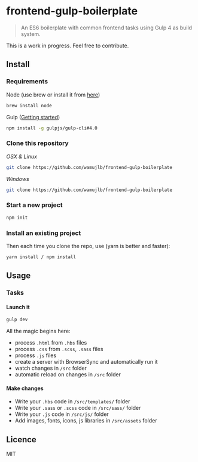 frontend-gulp-boilerplate
=========================

> An ES6 boilerplate with common frontend tasks using Gulp 4 as build system.

This is a work in progress. Feel free to contribute.


## Install
### Requirements

Node (use brew or install it from [here](http://nodejs.org/download/))

```bash
brew install node
```

Gulp ([Getting started](https://github.com/gulpjs/gulp/blob/master/docs/getting-started.md#getting-started))

```bash
npm install -g gulpjs/gulp-cli#4.0
```

### Clone this repository

*OSX & Linux*

```bash
git clone https://github.com/wamujlb/frontend-gulp-boilerplate
```

*Windows*

```bash
git clone https://github.com/wamujlb/frontend-gulp-boilerplate
```

### Start a new project

```bash
npm init
```

### Install an existing project

Then each time you clone the repo, use (yarn is better and faster):

```bash
yarn install / npm install
```

## Usage

### Tasks

#### Launch it

```bash
gulp dev
```
All the magic begins here:

* process `.html` from `.hbs` files
* process `.css` from `.scss`, `.sass` files
* process `.js` files
* create a server with BrowserSync and automatically run it
* watch changes in `/src` folder
* automatic reload on changes in `/src` folder

#### Make changes

 * Write your `.hbs` code in `/src/templates/` folder
 * Write your `.sass` or `.scss` code in `/src/sass/` folder
 * Write your `.js` code in `/src/js/` folder
 * Add images, fonts, icons, js libraries in `/src/assets` folder

## Licence

MIT
